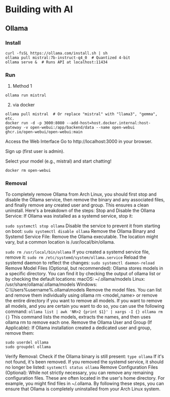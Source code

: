 # Building with AI

## Ollama

### Install
```
curl -fsSL https://ollama.com/install.sh | sh
ollama pull mistral:7b-instruct-q4_0  # Quantized 4-bit
ollama serve &  # Runs API at localhost:11434
```

### Run

1. Method 1
```
ollama run mistral
```
2. via docker
```
ollama pull mistral  # Or replace "mistral" with "llama3", "gemma", etc.
docker run -d -p 3000:8080 --add-host=host.docker.internal:host-gateway -v open-webui:/app/backend/data --name open-webui ghcr.io/open-webui/open-webui:main
```

Access the Web Interface
Go to http://localhost:3000 in your browser.

Sign up (first user is admin).

Select your model (e.g., mistral) and start chatting!

`docker rm open-webui`

### Removal
To completely remove Ollama from Arch Linux, you should first stop and disable the Ollama service, then remove the binary and any associated files, and finally remove any created user and group. This ensures a clean uninstall. 
Here's a breakdown of the steps: 
Stop and Disable the Ollama Service:
If Ollama was installed as a systemd service, stop it:

`sudo systemctl stop ollama`
Disable the service to prevent it from starting on boot:
`sudo systemctl disable ollama`
Remove the Ollama Binary and Systemd Service File: 
Remove the Ollama executable. The location might vary, but a common location is /usr/local/bin/ollama. 

`sudo rm /usr/local/bin/ollama`
If you created a systemd service file, remove it:
`sudo rm /etc/systemd/system/ollama.service`
Reload the systemd daemon to reflect the changes:
`sudo systemctl daemon-reload`
Remove Model Files (Optional, but recommended):
Ollama stores models in a specific directory. You can find it by checking the output of ollama list or by checking the default locations:
macOS: ~/.ollama/models
Linux: /usr/share/ollama/.ollama/models
Windows: C:\Users\%username%\.ollama\models 
Remove the model files. You can list and remove them individually using ollama rm <model_name> or remove the entire directory if you want to remove all models. 
If you want to remove all models, and you are certain you want to do so, you can use the following command: 
`ollama list | awk 'NR>2 {print $1}' | xargs -I {} ollama rm {}`
This command lists the models, extracts the names, and then uses ollama rm to remove each one. 
Remove the Ollama User and Group (If Applicable):
If Ollama installation created a dedicated user and group, remove them:
```
sudo userdel ollama
sudo groupdel ollama
```
Verify Removal:
Check if the Ollama binary is still present:
`type ollama`
If it's not found, it's been removed. 
If you removed the systemd service, it should no longer be listed:
`systemctl status ollama`
Remove Configuration Files (Optional):
While not strictly necessary, you can remove any remaining configuration files. These are often located in the user's home directory. For example, you might find files in ~/.ollama. 
By following these steps, you can ensure that Ollama is completely uninstalled from your Arch Linux system. 
